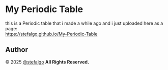 # My Periodic Table
this is a Periodic table that i made a while ago and i just uploaded here as a page:\
https://stefalgo.github.io/My-Periodic-Table

## Author
&copy; 2025 [@stefalgo](https://github.com/stefalgo) **All Rights Reserved.**
